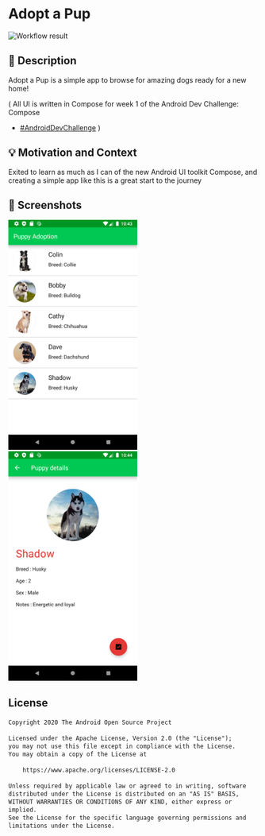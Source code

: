 # Adopt a Pup

<!--- Replace <OWNER> with your Github Username and <REPOSITORY> with the name of your repository. -->
<!--- You can find both of these in the url bar when you open your repository in github. -->
![Workflow result](https://github.com/andyb129/Puppy-adoption-app-compose/workflows/Check/badge.svg)


## :scroll: Description
Adopt a Pup is a simple app to browse for amazing dogs ready for a new home!

( All UI is written in Compose for week 1 of the Android Dev Challenge: Compose
- [#AndroidDevChallenge](https://developer.android.com/dev-challenge) )


## :bulb: Motivation and Context
Exited to learn as much as I can of the new Android UI toolkit Compose, and creating a simple app
like this is a great start to the journey


## :camera_flash: Screenshots
<img src="/results/screenshot_1.png" width="260">&emsp;<img src="/results/screenshot_2.png" width="260">

## License
```
Copyright 2020 The Android Open Source Project

Licensed under the Apache License, Version 2.0 (the "License");
you may not use this file except in compliance with the License.
You may obtain a copy of the License at

    https://www.apache.org/licenses/LICENSE-2.0

Unless required by applicable law or agreed to in writing, software
distributed under the License is distributed on an "AS IS" BASIS,
WITHOUT WARRANTIES OR CONDITIONS OF ANY KIND, either express or implied.
See the License for the specific language governing permissions and
limitations under the License.
```
